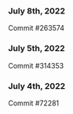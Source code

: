 ### July 8th, 2022

Commit #263574

### July 5th, 2022

Commit #314353


### July 4th, 2022

Commit #72281
